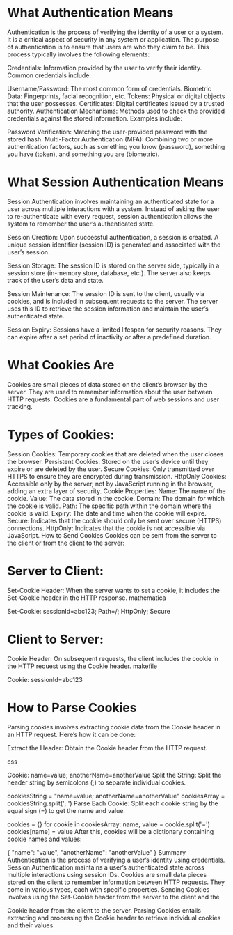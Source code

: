 # What Authentication Means
Authentication is the process of verifying the identity of a user or a system. It is a critical aspect of security in any system or application. The purpose of authentication is to ensure that users are who they claim to be. This process typically involves the following elements:

<span style="font-size: 14px, font-weight: 150">Credentials: </span>Information provided by the user to verify their identity. Common credentials include:

<span style="font-size: 14px, font-weight: 150">Username/Password: </span>The most common form of credentials.
<span style="font-size: 14px, font-weight: 150">Biometric Data: </span>Fingerprints, facial recognition, etc.
<span style="font-size: 14px, font-weight: 150">Tokens: </span>Physical or digital objects that the user possesses.
<span style="font-size: 14px, font-weight: 150">Certificates: </span>Digital certificates issued by a trusted authority.
<span style="font-size: 14px, font-weight: 150">Authentication Mechanisms: </span>Methods used to check the provided credentials against the stored information. Examples include:

<span style="font-size: 14px, font-weight: 150">Password Verification: </span>Matching the user-provided password with the stored hash.
<span style="font-size: 14px, font-weight: 150">Multi-Factor Authentication (MFA):</span> Combining two or more authentication factors, such as something you know (password), something you have (token), and something you are (biometric).

# What Session Authentication Means
Session Authentication involves maintaining an authenticated state for a user across multiple interactions with a system. Instead of asking the user to re-authenticate with every request, session authentication allows the system to remember the user’s authenticated state.

<span style="font-size: 14px, font-weight: 150">Session Creation: </span> Upon successful authentication, a session is created. A unique session identifier (session ID) is generated and associated with the user’s session.

<span style="font-size: 14px, font-weight: 150">Session Storage: </span>The session ID is stored on the server side, typically in a session store (in-memory store, database, etc.). The server also keeps track of the user’s data and state.

<span style="font-size: 14px, font-weight: 150">Session Maintenance: </span>The session ID is sent to the client, usually via cookies, and is included in subsequent requests to the server. The server uses this ID to retrieve the session information and maintain the user’s authenticated state.

<span style="font-size: 14px, font-weight: 150">Session Expiry: </span>Sessions have a limited lifespan for security reasons. They can expire after a set period of inactivity or after a predefined duration.

# What Cookies Are
Cookies are small pieces of data stored on the client’s browser by the server. They are used to remember information about the user between HTTP requests. Cookies are a fundamental part of web sessions and user tracking.

# Types of Cookies:

<span style="font-size: 14px, font-weight: 150">Session Cookies: </span>Temporary cookies that are deleted when the user closes the browser.
<span style="font-size: 14px, font-weight: 150">Persistent Cookies: </span>Stored on the user’s device until they expire or are deleted by the user.
<span style="font-size: 14px, font-weight: 150">Secure Cookies: </span> Only transmitted over HTTPS to ensure they are encrypted during transmission.
<span style="font-size: 14px, font-weight: 150">HttpOnly Cookies: </span> Accessible only by the server, not by JavaScript running in the browser, adding an extra layer of security.
Cookie Properties:
<span style="font-size: 14px, font-weight: 150"></span>
<span style="font-size: 14px, font-weight: 150">Name: </span> The name of the cookie.
<span style="font-size: 14px, font-weight: 150">Value: </span>The data stored in the cookie.
<span style="font-size: 14px, font-weight: 150">Domain: </span>The domain for which the cookie is valid.
<span style="font-size: 14px, font-weight: 150">Path: </span>The specific path within the domain where the cookie is valid.
<span style="font-size: 14px, font-weight: 150">Expiry: </span>The date and time when the cookie will expire.
<span style="font-size: 14px, font-weight: 150">Secure: </span>Indicates that the cookie should only be sent over secure (HTTPS) connections.
<span style="font-size: 14px, font-weight: 150">HttpOnly: </span>Indicates that the cookie is not accessible via JavaScript.
How to Send Cookies
Cookies can be sent from the server to the client or from the client to the server:

# Server to Client:

<span style="font-size: 14px, font-weight: 150">Set-Cookie Header: </span> When the server wants to set a cookie, it includes the Set-Cookie header in the HTTP response.
mathematica

<span style="font-size: 14px, font-weight: 150">Set-Cookie: </span>sessionId=abc123; Path=/; HttpOnly; Secure

# Client to Server:

<span style="font-size: 14px, font-weight: 150">Cookie Header: </span>On subsequent requests, the client includes the cookie in the HTTP request using the Cookie header.
makefile

<span style="font-size: 14px, font-weight: 150">Cookie: </span>sessionId=abc123

# How to Parse Cookies
Parsing cookies involves extracting cookie data from the Cookie header in an HTTP request. Here’s how it can be done:

Extract the Header: Obtain the Cookie header from the HTTP request.

css

<span style="font-size: 14px, font-weight: 150">Cookie: </span>name=value; anotherName=anotherValue
<span style="font-size: 14px, font-weight: 150">Split the String: </span>Split the header string by semicolons (;) to separate individual cookies.


cookiesString = "name=value; anotherName=anotherValue"
cookiesArray = cookiesString.split('; ')
Parse Each Cookie: Split each cookie string by the equal sign (=) to get the name and value.


cookies = {}
for cookie in cookiesArray:
    name, value = cookie.split('=')
    cookies[name] = value
After this, cookies will be a dictionary containing cookie names and values:

{
    "name": "value",
    "anotherName": "anotherValue"
}
Summary
Authentication is the process of verifying a user’s identity using credentials.
Session Authentication maintains a user’s authenticated state across multiple interactions using session IDs.
Cookies are small data pieces stored on the client to remember information between HTTP requests. They come in various types, each with specific properties.
Sending Cookies involves using the Set-Cookie header from the server to the client and the 

Cookie header from the client to the server.
Parsing Cookies entails extracting and processing the Cookie header to retrieve individual cookies and their values.